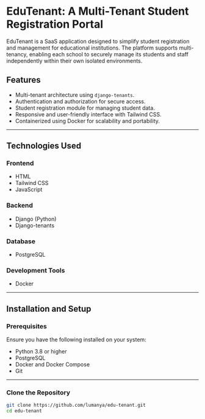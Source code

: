 # **EduTenant: A Multi-Tenant Student Registration Portal**

EduTenant is a SaaS application designed to simplify student registration and management for educational institutions. The platform supports multi-tenancy, enabling each school to securely manage its students and staff independently within their own isolated environments.

## **Features**
- Multi-tenant architecture using `django-tenants`.
- Authentication and authorization for secure access.
- Student registration module for managing student data.
- Responsive and user-friendly interface with Tailwind CSS.
- Containerized using Docker for scalability and portability.

---

## **Technologies Used**

### **Frontend**
- HTML
- Tailwind CSS
- JavaScript

### **Backend**
- Django (Python)
- Django-tenants

### **Database**
- PostgreSQL

### **Development Tools**
- Docker

---

## **Installation and Setup**

### **Prerequisites**
Ensure you have the following installed on your system:
- Python 3.8 or higher
- PostgreSQL
- Docker and Docker Compose
- Git

---

### **Clone the Repository**
```bash
git clone https://github.com/lumanya/edu-tenant.git
cd edu-tenant
